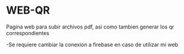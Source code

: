 # WEB-QR
Pagina web para subir archivos pdf, asi como tambien generar los qr correspondientes

-Se requiere cambiar la conexion a firebase en caso de utilizar mi web
